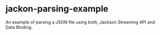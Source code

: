 jackon-parsing-example
==============

An example of parsing a JSON file using both, Jackson Streaming API and Data Binding.
